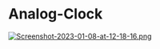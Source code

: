 # Analog-Clock

[![Screenshot-2023-01-08-at-12-18-16.png](https://i.postimg.cc/NGn1gvhG/Screenshot-2023-01-08-at-12-18-16.png)](https://postimg.cc/vDW1zjHC)
